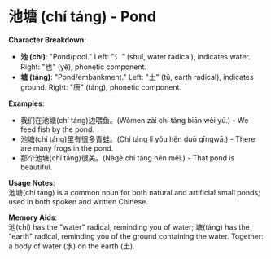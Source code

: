 # **池塘 (chí táng) - Pond**

**Character Breakdown**:  
- **池 (chí)**: "Pond/pool." Left: "氵" (shuǐ, water radical), indicates water. Right: "也" (yě), phonetic component.  
- **塘 (táng)**: "Pond/embankment." Left: "土" (tǔ, earth radical), indicates ground. Right: "唐" (táng), phonetic component.

**Examples**:  
- 我们在池塘(chí táng)边喂鱼。(Wǒmen zài chí táng biān wèi yú.) - We feed fish by the pond.  
- 池塘(chí táng)里有很多青蛙。(Chí táng lǐ yǒu hěn duō qīngwā.) - There are many frogs in the pond.  
- 那个池塘(chí táng)很美。(Nàgè chí táng hěn měi.) - That pond is beautiful.

**Usage Notes**:  
池塘(chí táng) is a common noun for both natural and artificial small ponds; used in both spoken and written Chinese.

**Memory Aids**:  
池(chí) has the "water" radical, reminding you of water; 塘(táng) has the "earth" radical, reminding you of the ground containing the water. Together: a body of water (水) on the earth (土).